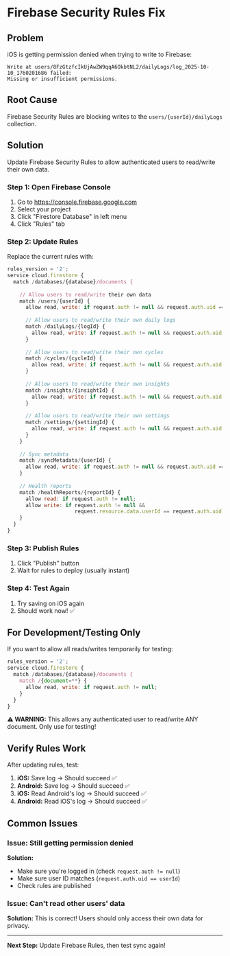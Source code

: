 # Firebase Security Rules Fix

## Problem

iOS is getting permission denied when trying to write to Firebase:

```
Write at users/8FzGtzfcIkUjAwZW9qqA6OkbtNL2/dailyLogs/log_2025-10-10_1760201686 failed: 
Missing or insufficient permissions.
```

## Root Cause

Firebase Security Rules are blocking writes to the `users/{userId}/dailyLogs` collection.

## Solution

Update Firebase Security Rules to allow authenticated users to read/write their own data.

### Step 1: Open Firebase Console

1. Go to https://console.firebase.google.com
2. Select your project
3. Click "Firestore Database" in left menu
4. Click "Rules" tab

### Step 2: Update Rules

Replace the current rules with:

```javascript
rules_version = '2';
service cloud.firestore {
  match /databases/{database}/documents {
    
    // Allow users to read/write their own data
    match /users/{userId} {
      allow read, write: if request.auth != null && request.auth.uid == userId;
      
      // Allow users to read/write their own daily logs
      match /dailyLogs/{logId} {
        allow read, write: if request.auth != null && request.auth.uid == userId;
      }
      
      // Allow users to read/write their own cycles
      match /cycles/{cycleId} {
        allow read, write: if request.auth != null && request.auth.uid == userId;
      }
      
      // Allow users to read/write their own insights
      match /insights/{insightId} {
        allow read, write: if request.auth != null && request.auth.uid == userId;
      }
      
      // Allow users to read/write their own settings
      match /settings/{settingId} {
        allow read, write: if request.auth != null && request.auth.uid == userId;
      }
    }
    
    // Sync metadata
    match /syncMetadata/{userId} {
      allow read, write: if request.auth != null && request.auth.uid == userId;
    }
    
    // Health reports
    match /healthReports/{reportId} {
      allow read: if request.auth != null;
      allow write: if request.auth != null && 
                      request.resource.data.userId == request.auth.uid;
    }
  }
}
```

### Step 3: Publish Rules

1. Click "Publish" button
2. Wait for rules to deploy (usually instant)

### Step 4: Test Again

1. Try saving on iOS again
2. Should work now! ✅

## For Development/Testing Only

If you want to allow all reads/writes temporarily for testing:

```javascript
rules_version = '2';
service cloud.firestore {
  match /databases/{database}/documents {
    match /{document=**} {
      allow read, write: if request.auth != null;
    }
  }
}
```

**⚠️ WARNING:** This allows any authenticated user to read/write ANY document. Only use for testing!

## Verify Rules Work

After updating rules, test:

1. **iOS:** Save log → Should succeed ✅
2. **Android:** Save log → Should succeed ✅
3. **iOS:** Read Android's log → Should succeed ✅
4. **Android:** Read iOS's log → Should succeed ✅

## Common Issues

### Issue: Still getting permission denied

**Solution:** 
- Make sure you're logged in (check `request.auth != null`)
- Make sure user ID matches (`request.auth.uid == userId`)
- Check rules are published

### Issue: Can't read other users' data

**Solution:** This is correct! Users should only access their own data for privacy.

---

**Next Step:** Update Firebase Rules, then test sync again!
